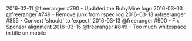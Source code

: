 2016-02-11 @freeranger #790 - Updated the RubyMine logo
2016-03-03 @freeranger #749 - Remove junk from rspec log
2016-03-13 @freeranger #855 - Convert 'should' to 'expect'
2016-03-13 @freeranger #900 - Fix Sponsor alignment
2016-03-15 @freeranger #849 - Too much whitespace in title on mobile
